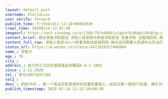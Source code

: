 ```yaml
---
layout: default_post
username: GloriaLixx
user_verify: forward
publish_time: FriFeb1411:12:18+08002020
crawl_time: 20200214-12:45:40
imageurl: https://wx3.sinaimg.cn/orj360/7bfe49bbly1gbvr9c86qbj20u01qcjsy.jpg,https://wx4.sinaimg.cn/orj360/7bfe49bbly1gbvr9d5p67j216o0l7gng.jpg
content_brief: 肺炎患者求助超话 求助人信息肺炎患者求助超话 危重求助 这是我奶奶.确诊迫切需要入院透析以及治疗全家同住人口数:2【危重人数】1【全家感染人数】1【姓名】甘胜兰【年龄】76【所在城市和区】武汉市江汉区【所在小区、社区】武汉市江汉区红旗渠路金色雅园A-8-2-1002【患病时间】2.11. ...全文
content_full_raw: 求助人信息<br/>危重求助这是我奶奶.确诊迫切需要入院透析以及治疗<br/>全家同住人口数:2<br/>【危重人数】1<br/>【全家感染人数】1<br/>【姓名】甘胜兰<br/>【年龄】76<br/>【所在城市和区】武汉市江汉区<br/>【所在小区、社区】武汉市江汉区红旗渠路金色雅园A-8-2-1002<br/>【患病时间】2.11.2020<br/>【联系方式】李玲18971057288<br/>【密切接触者】李正松.殷俊.李玲<br/>【病情描述】<br/>奶奶76岁.，是一个高血压和肾透析的双重危重病人，经武汉第一医院CT检查，确诊为新冠状病毒肺炎患者，病人需要一星期三次透析2月11日确诊新型冠状病毒肺炎，目前武汉市第一医院强行停止透析.生命危在旦夕.昨天开始咳嗽不停，浑身无力，精神状态极差，今早呼吸困难现情况极为不好，急需入院治疗.<adata-url="http://t.cn/Ry8w1Kr"href="http://weibo.com/p/1001018000106065000000000"data-hide=""><spanclass='url-icon'><imgstyle='width:1rem;height:1rem'src='https://h5.sinaimg.cn/upload/2015/09/25/3/timeline_card_small_location_default.png'></span><spanclass="surl-text">American·CaliforniaRiverside</span></a>
status_url: https://m.weibo.cn/status/4471826317496964
name_: 甘胜兰
age_: 76
city_: 
address_: 武汉市江汉区红旗渠路金色雅园A-8-2-1002
since_: 2.11.2020
tel_: 李玲18971057288
tel2_: 
desc_: 奶奶76岁.，是一个高血压和肾透析的双重危重病人，经武汉第一医院CT检查，确诊为新冠状病毒肺炎患者，病人需要一星期三次透析2月11日确诊新型冠状病毒肺炎，目前武汉市第一医院强行停止透析.生命危在旦夕.昨天开始咳嗽不停，浑身无力，精神状态极差，今早呼吸困难现情况极为不好，急需入院治疗.<adata-url="http//t.cn/Ry8w1Kr"href="http//weibo.com/p/1001018000106065000000000"data-hide=""><spanclass='url-icon'><imgstyle='width1rem;height1rem'src='https//h5.sinaimg.cn/upload/2015/09/25/3/timeline_card_small_location_default.png'></span><spanclass="surl-text">American·CaliforniaRiverside</span></a>
publish_timestamp: 2020-02-14 11:12:18+08:00
---
```

